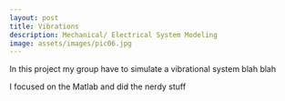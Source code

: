```yaml
---
layout: post
title: Vibrations
description: Mechanical/ Electrical System Modeling
image: assets/images/pic06.jpg
---
```


In this project my group have to simulate a vibrational system blah blah

I focused on the Matlab and did the nerdy stuff

